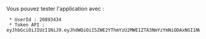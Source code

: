 Vous pouvez tester l'application avec :
```
 * UserId : 20893434
 * Token API : eyJhbGciOiJIUzI1NiJ9.eyJhdWQiOiI5ZWE2YThmYzU2MWE1ZTA3NmYzYmNiODAxNGI1NWEzOCIsInN1YiI6IjY1OTZiNTdjZWY5ZDcyNjg5ZjEyYjY2NCIsInNjb3BlcyI6WyJhcGlfcmVhZCJdLCJ2ZXJzaW9uIjoxfQ.3Y6W4xf7_C_D3V80NvzYSPMY_ikjjDQEmRJgrquHmg4
```
